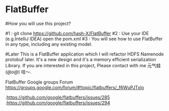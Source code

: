 # FlatBuffer

#How you will use this project?

#1 : git clone https://github.com/hash-X/FlatBuffer
#2 : Use your IDE (e.g.IntelliJ IDEA) open the pom.xml
#3 : You will see how to use FlatBuffer in any type, including any existing model.

#Later
This is a FlatBuffer application which I will refactor HDFS Namenode protobuf later. It's a new design and it's a memory efficient serialization Library. If you are interested in this project, Please contact with me 元气蛙(*@ο@*) 哇～.

FlatBuffer Google groups Forum
https://groups.google.com/forum/#!topic/flatbuffers/_f6WuPJTxlo

.https://github.com/google/flatbuffers/issues/285
.https://github.com/google/flatbuffers/issues/294
